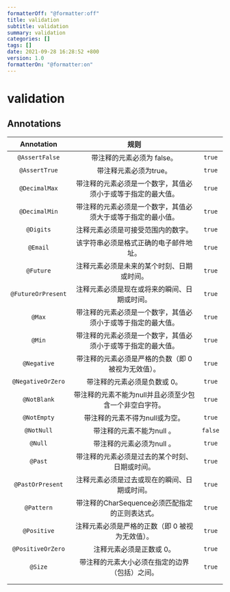 ```yaml
---
formatterOff: "@formatter:off"
title: validation 
subtitle: validation 
summary: validation
categories: [] 
tags: [] 
date: 2021-09-28 16:28:52 +800 
version: 1.0
formatterOn: "@formatter:on"
---
```


# validation



## Annotations

|     Annotation     |                             规则                             |         |
| :----------------: | :----------------------------------------------------------: | :-----: |
|   `@AssertFalse`   |                  带注释的元素必须为 false。                  | `true`  |
|   `@AssertTrue`    |                    带注释元素必须为true。                    | `true`  |
|   `@DecimalMax`    | 带注释的元素必须是一个数字，其值必须小于或等于指定的最大值。 | `true`  |
|   `@DecimalMin`    | 带注释的元素必须是一个数字，其值必须大于或等于指定的最小值。 | `true`  |
|     `@Digits`      |              注释元素必须是可接受范围内的数字。              | `true`  |
|      `@Email`      |            该字符串必须是格式正确的电子邮件地址。            | `true`  |
|     `@Future`      |          注释元素必须是未来的某个时刻、日期或时间。          | `true`  |
| `@FutureOrPresent` |         注释元素必须是现在或将来的瞬间、日期或时间。         | `true`  |
|       `@Max`       | 带注释的元素必须是一个数字，其值必须小于或等于指定的最大值。 | `true`  |
|       `@Min`       | 带注释的元素必须是一个数字，其值必须小于或等于指定的最大值。 | `true`  |
|    `@Negative`     |     带注释的元素必须是严格的负数（即 0 被视为无效值）。      | `true`  |
| `@NegativeOrZero`  |                 带注释的元素必须是负数或 0。                 | `true`  |
|    `@NotBlank`     |    带注释的元素不能为null并且必须至少包含一个非空白字符。    | `true`  |
|    `@NotEmpty`     |                带注释的元素不得为null或为空。                | `true`  |
|     `@NotNull`     |                  带注释的元素不能为null 。                   | `false` |
|      `@Null`       |                  带注释的元素必须为null 。                   | `true`  |
|      `@Past`       |        带注释的元素必须是过去的某个时刻、日期或时间。        | `true`  |
|  `@PastOrPresent`  |         注释元素必须是过去或现在的瞬间、日期或时间。         | `true`  |
|     `@Pattern`     |        带注释的CharSequence必须匹配指定的正则表达式。        | `true`  |
|    `@Positive`     |       注释元素必须是严格的正数（即 0 被视为无效值）。        | `true`  |
| `@PositiveOrZero`  |                   注释元素必须是正数或 0。                   | `true`  |
|      `@Size`       |        带注释的元素大小必须在指定的边界（包括）之间。        | `true`  |
|                    |                                                              |         |
|                    |                                                              |         |

